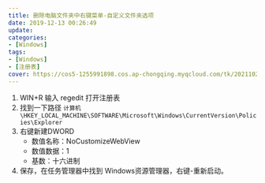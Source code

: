 ```yaml
---
title: 删除电脑文件夹中右键菜单-自定义文件夹选项
date: 2019-12-13 00:26:49
update:
categories:
- [Windows]
tags:
- [Windows]
- [注册表]
cover: https://cos5-1255991898.cos.ap-chongqing.myqcloud.com/tk/20211023-windows01.png
---
```


1. WIN+R 输入 regedit 打开注册表
2. 找到一下路径 `计算机\HKEY_LOCAL_MACHINE\SOFTWARE\Microsoft\Windows\CurrentVersion\Policies\Explorer`
3. 右键新建DWORD
   - 数值名称：NoCustomizeWebView
   - 数值数据：1
   - 基数：十六进制
4. 保存，在任务管理器中找到 Windows资源管理器，右键-重新启动。
